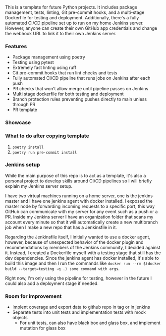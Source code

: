 This is a template for future Python projects. It includes package management, tests, linting, Git pre-commit hooks, and a multi-stage Dockerfile for testing and deployment. Additionally, there's a fully automated CI/CD pipeline set up to run on my home Jenkins server. However, anyone can create their own GitHub app credentials and change the webhook URL to link it to their own Jenkins server.

### Features
- Package management using poetry
- Testing using pytest
- Extremely fast linting using ruff
- Git pre-commit hooks that run lint checks and tests
- Fully automated CI/CD pipeline that runs jobs on Jenkins after each push
- PR checks that won't allow merge until pipeline passes on Jenkins
- Multi stage dockerfile for both testing and deployment
- Branch protection rules preventing pushes directly to main unless through PR
- PR template

### Showcase

### What to do after copying template

1. `poetry install`
2. `poetry run pre-commit install`

### Jenkins setup
While the main purpose of this repo is to act as a template, it's also a personal project to develop skills around CI/CD pipelines so I will briefly explain my Jenkins server setup.

I have two virtual machines running on a home server, one is the jenkins master and I have one jenkins agent with docker installed. I exposed the master node by forwarding incoming requests to a specific port, this way GitHub can communicate with my server for any event such as a push or a PR. Inside my Jenkins server I have an organization folder that scans my account every minute so that it will automatically create a new multibranch job when I make a new repo that has a Jenkinsfile in it.

Regarding the Jenkinsfile itself, I initially wanted to use a docker agent, however, because of unexpected behavior of the docker plugin and recommendations by members of the Jenkins community, I decided against it. Instead, I created a Dockerfile myself with a testing stage that still has the dev dependencies. Since the jenkins agent has docker installed, it's able to build this image and then I run the commands like `docker run --rm $(docker build --target=testing -q .) some command with args`.

Right now, I'm only using the pipeline for testing, however in the future I could also add a deployment stage if needed.

### Room for improvement
- Implent coverage and export data to github repo in tag or in jenkins
- Separate tests into unit tests and implementation tests with mock objects
    - For unit tests, can also have black box and glass box, and implement mutation for glass box
